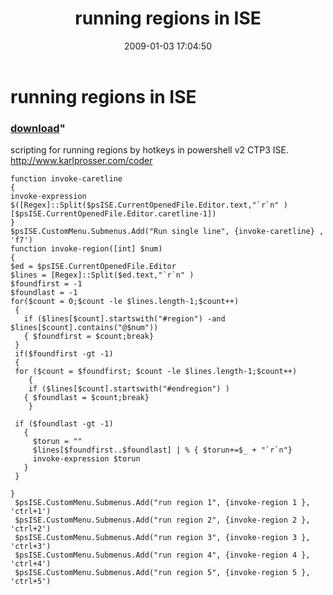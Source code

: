 ﻿---
pid:            776
parent:         0
children:       
poster:         karl prosser
title:          running regions in ISE
date:           2009-01-03 17:04:50
format:         posh
---

# running regions in ISE

### [download](776.ps1)"

scripting for running regions by hotkeys in powershell v2 CTP3 ISE. http://www.karlprosser.com/coder

```posh
function invoke-caretline
{
invoke-expression $([Regex]::Split($psISE.CurrentOpenedFile.Editor.text,"`r`n" )[$psISE.CurrentOpenedFile.Editor.caretline-1])
}
$psISE.CustomMenu.Submenus.Add("Run single line", {invoke-caretline} ,  'f7')
function invoke-region([int] $num)
{
$ed = $psISE.CurrentOpenedFile.Editor
$lines = [Regex]::Split($ed.text,"`r`n" )
$foundfirst = -1
$foundlast = -1
for($count = 0;$count -le $lines.length-1;$count++)
 {
   if ($lines[$count].startswith("#region") -and $lines[$count].contains("@$num")) 
   { $foundfirst = $count;break}     
 }
 if($foundfirst -gt -1)
 {
 for ($count = $foundfirst; $count -le $lines.length-1;$count++)
    {    
    if ($lines[$count].startswith("#endregion") )
   { $foundlast = $count;break}     
    }
    
 if ($foundlast -gt -1)
   {
     $torun = ""
     $lines[$foundfirst..$foundlast] | % { $torun+=$_ + "`r`n"}
     invoke-expression $torun
   }
 }
 
}
 $psISE.CustomMenu.Submenus.Add("run region 1", {invoke-region 1 },  'ctrl+1') 
 $psISE.CustomMenu.Submenus.Add("run region 2", {invoke-region 2 },  'ctrl+2') 
 $psISE.CustomMenu.Submenus.Add("run region 3", {invoke-region 3 },  'ctrl+3') 
 $psISE.CustomMenu.Submenus.Add("run region 4", {invoke-region 4 },  'ctrl+4') 
 $psISE.CustomMenu.Submenus.Add("run region 5", {invoke-region 5 },  'ctrl+5') 
```
